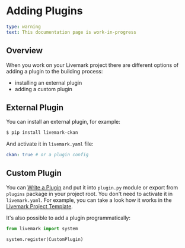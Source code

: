 # Adding Plugins

```yaml remark
type: warning
text: This documentation page is work-in-progress
```

## Overview

When you work on your Livemark project there are different options of adding a plugin to the building process:
- installing an external plugin
- adding a custom plugin

## External Plugin

You can install an external plugin, for example:

```bash
$ pip install livemark-ckan
```

And activate it in `livemark.yaml` file:

```yaml
ckan: true # or a plugin config
```

## Custom Plugin

You can [Write a Plugin](write-plugin.html) and put it into `plugin.py` module or export from `plugins` package in your project root. You don't need to activate it in `livemark.yaml`. For example, you can take a look how it works in the [Livemark Project Template](https://github.com/frictionlessdata/livemark-project).

It's also possible to add a plugin programmatically:

```python
from livemark import system

system.register(CustomPlugin)
```
